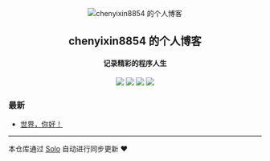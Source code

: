 <p align="center"><img alt="chenyixin8854 的个人博客" src="https://static.b3log.org/images/brand/solo-32.png"></p><h2 align="center">
chenyixin8854 的个人博客
</h2>

<h4 align="center">记录精彩的程序人生</h4>
<p align="center"><a title="chenyixin8854 的个人博客" target="_blank" href="https://github.com/chenyixin8854/solo-blog"><img src="https://img.shields.io/github/last-commit/chenyixin8854/solo-blog.svg?style=flat-square&color=FF9900"></a>
<a title="GitHub repo size in bytes" target="_blank" href="https://github.com/chenyixin8854/solo-blog"><img src="https://img.shields.io/github/repo-size/chenyixin8854/solo-blog.svg?style=flat-square"></a>
<a title="Solo Version" target="_blank" href="https://github.com/b3log/solo/releases"><img src="https://img.shields.io/badge/solo-3.6.5-f1e05a.svg?style=flat-square&color=blueviolet"></a>
<a title="Hits" target="_blank" href="https://github.com/b3log/hits"><img src="https://hits.b3log.org/chenyixin8854/solo-blog.svg"></a></p>

### 最新

* [世界，你好！](http://cx.wwyll.com/hello-solo)



---

本仓库通过 [Solo](https://github.com/b3log/solo) 自动进行同步更新 ❤️ 